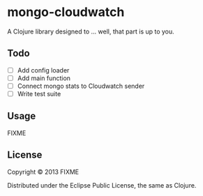 # mongo-cloudwatch

A Clojure library designed to ... well, that part is up to you.

## Todo

- [ ] Add config loader
- [ ] Add main function
- [ ] Connect mongo stats to Cloudwatch sender
- [ ] Write test suite

## Usage

FIXME

## License

Copyright © 2013 FIXME

Distributed under the Eclipse Public License, the same as Clojure.
